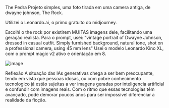 The Pedra
Projeto simples, uma foto tirada em uma camera antiga, de dwayne johnson, The Rock.

Utilizei o Leonardo.ai, o primo gratuito do midjourney.

Escolhi o the rock por existirem MUITAS imagens dele, facilitando uma geração realista. Para o prompt, usei: 
"vintage portrait of Dwayne Johnson, dressed in casual outfit. Simply furnished background, natural tone, shot on a professional camera, using 45 mm lens"
Usei o modelo Leonardo Kino XL, com o prompt magic v2 ativo e orientação em 8.

![image](https://github.com/PedroRebello1/lab-natty-or-not/assets/166177261/ada77c43-a9fa-4d90-93d4-2b6a6a963cf5)

Reflexão
A situação das IAs generativas chega a ser bem preocupante, tendo em vista que pessoas idosas, ou com pobre conhecimento tecnologico já estão sujeitas a ver imagens geradas por inteligencia artificial e confundir com imagens reais. Com o ritmo que essas tecnologias têm avançado, pode demorar poucos anos para ser impossivel diferenciar a realidade da ficção. 
